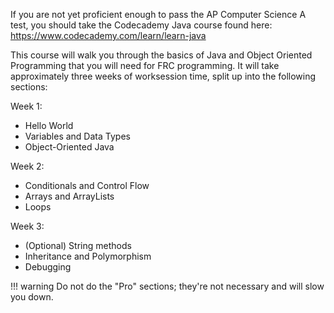 If you are not yet proficient enough to pass the AP Computer Science A test, you should take the Codecademy Java course found here: <https://www.codecademy.com/learn/learn-java>

This course will walk you through the basics of Java and Object Oriented Programming that you will need for FRC programming. It will take approximately three weeks of worksession time, split up into the following sections:

Week 1:

- Hello World
- Variables and Data Types
- Object-Oriented Java

Week 2:

- Conditionals and Control Flow
- Arrays and ArrayLists
- Loops

Week 3:

- (Optional) String methods
- Inheritance and Polymorphism
- Debugging

!!! warning
    Do not do the "Pro" sections; they're not necessary and will slow you down.